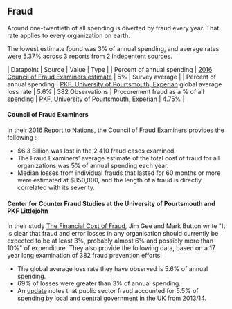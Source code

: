## Fraud

Around one-twentieth of all spending is diverted by fraud every year. That rate applies to every organization on earth. 

The lowest estimate found was 3% of annual spending, and average rates were 5.37% across 3 reports from 2 indepentent sources.  

| Datapoint | Source | Value | Type | 
| Percent of annual spending | [2016 Council of Fraud Examiners estimate](https://s3-us-west-2.amazonaws.com/acfepublic/2016-report-to-the-nations.pdf) | 5% | Survey average |
| Percent of annual spending | [PKF, University of Pourtsmouth, Experian](http://www.pkf.com/media/31640/PKF-The-financial-cost-of-fraud-2015.pdf) global average loss rate | 5.6% | 382 Observations
| Procurement fraud as a % of all spending | [PKF, University of Pourtsmouth, Experian](https://www.pkf-littlejohn.com/sites/default/files/media/documents/annual_fraud_indicator_report_2016update.pdf) | 4.75% | 

#### Council of Fraud Examiners

In their [2016 Report to Nations](https://s3-us-west-2.amazonaws.com/acfepublic/2016-report-to-the-nations.pdf), the Council of Fraud Examiners provides the following :

* $6.3 Billion was lost in the 2,410 fraud cases examined. 
* The Fraud Examiners' average estimate of the total cost of fraud for all organizations was 5% of annual spending each year. 
* Median losses from individual frauds that lasted for 60 months or more were estimated at $850,000, and the length of a fraud is directly correlated with its severity. 

#### Center for Counter Fraud Studies at the University of Pourtsmouth and PKF Littlejohn

In their study [The Financial Cost of Fraud](http://www.pkf.com/media/31640/PKF-The-financial-cost-of-fraud-2015.pdf), Jim Gee and Mark Button write "It is clear that fraud and error losses in any organisation should currently be expected to be at least 3%, probably almost 6% and possibly more than 10%" of expenditure. They also provide the following data, based on a 17 year long examination of 382 fraud prevention efforts: 

* The global average loss rate they have observed is 5.6% of annual spending. 
* 69% of losses were greater than 3% of annual spending.
* An [update](https://www.pkf-littlejohn.com/sites/default/files/media/documents/annual_fraud_indicator_report_2016update.pdf) notes that public sector fraud accounted for 5.5% of spending by local and central government in the UK from 2013/14.

